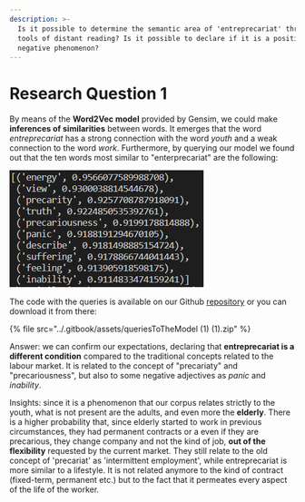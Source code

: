 ```yaml
---
description: >-
  Is it possible to determine the semantic area of 'entreprecariat' through the
  tools of distant reading? Is it possible to declare if it is a positive or
  negative phenomenon?
---
```


# Research Question 1

By means of the **Word2Vec model** provided by Gensim, we could make **inferences of similarities** between words. It emerges that the word _entreprecariat_ has a strong connection with the word _youth_ and a weak connection to the word _work_. Furthermore, by querying our model we found out that the ten words most similar to "enterprecariat" are the following:

![](../.gitbook/assets/image.png)&#x20;

The code with the queries is available on our Github [repository](https://github.com/Entreprecariat/Entreprecariat) or you can download it from there:

{% file src="../.gitbook/assets/queriesToTheModel (1) (1).zip" %}

Answer: we can confirm our expectations, declaring that **entreprecariat is a different condition** compared to the traditional concepts related to the labour market. It is related to the concept of "precariaty" and "precariousness", but also to some negative adjectives as _panic_ and _inability_.&#x20;

Insights: since it is a phenomenon that our corpus relates strictly to the youth, what is not present are the adults, and even more the **elderly**. There is a higher probability that, since elderly started to work in previous circumstances, they had permanent contracts or a even if they are precarious, they change company and not the kind of job, **out of the flexibility** requested by the current market. They still relate to the old concept of 'precariat' as 'intermittent employment', while entreprecariat is more similar to a lifestyle. It is not related anymore to the kind of contract (fixed-term, permanent etc.) but to the fact that it permeates every aspect of the life of the worker.
